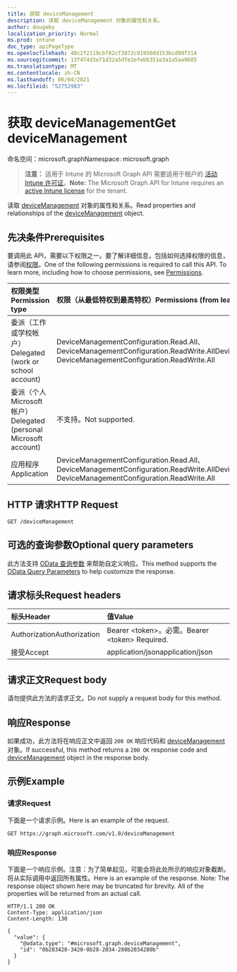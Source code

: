```yaml
---
title: 获取 deviceManagement
description: 读取 deviceManagement 对象的属性和关系。
author: dougeby
localization_priority: Normal
ms.prod: intune
doc_type: apiPageType
ms.openlocfilehash: 48c1f2119cbf82cf3872c91950dd153bcd99f314
ms.sourcegitcommit: 13f474d3e71d32a5dfe2efebb351e3a1a5aa9685
ms.translationtype: MT
ms.contentlocale: zh-CN
ms.lasthandoff: 06/04/2021
ms.locfileid: "52752983"
---
```

# <a name="get-devicemanagement"></a><span data-ttu-id="496de-103">获取 deviceManagement</span><span class="sxs-lookup"><span data-stu-id="496de-103">Get deviceManagement</span></span>

<span data-ttu-id="496de-104">命名空间：microsoft.graph</span><span class="sxs-lookup"><span data-stu-id="496de-104">Namespace: microsoft.graph</span></span>

> <span data-ttu-id="496de-105">**注意：** 适用于 Intune 的 Microsoft Graph API 需要适用于租户的 [活动 Intune 许可证](https://go.microsoft.com/fwlink/?linkid=839381)。</span><span class="sxs-lookup"><span data-stu-id="496de-105">**Note:** The Microsoft Graph API for Intune requires an [active Intune license](https://go.microsoft.com/fwlink/?linkid=839381) for the tenant.</span></span>

<span data-ttu-id="496de-106">读取 [deviceManagement](../resources/intune-gpanalyticsservice-devicemanagement.md) 对象的属性和关系。</span><span class="sxs-lookup"><span data-stu-id="496de-106">Read properties and relationships of the [deviceManagement](../resources/intune-gpanalyticsservice-devicemanagement.md) object.</span></span>

## <a name="prerequisites"></a><span data-ttu-id="496de-107">先决条件</span><span class="sxs-lookup"><span data-stu-id="496de-107">Prerequisites</span></span>
<span data-ttu-id="496de-p101">要调用此 API，需要以下权限之一。要了解详细信息，包括如何选择权限的信息，请参阅[权限](/graph/permissions-reference)。</span><span class="sxs-lookup"><span data-stu-id="496de-p101">One of the following permissions is required to call this API. To learn more, including how to choose permissions, see [Permissions](/graph/permissions-reference).</span></span>

|<span data-ttu-id="496de-110">权限类型</span><span class="sxs-lookup"><span data-stu-id="496de-110">Permission type</span></span>|<span data-ttu-id="496de-111">权限（从最低特权到最高特权）</span><span class="sxs-lookup"><span data-stu-id="496de-111">Permissions (from least to most privileged)</span></span>|
|:---|:---|
|<span data-ttu-id="496de-112">委派（工作或学校帐户）</span><span class="sxs-lookup"><span data-stu-id="496de-112">Delegated (work or school account)</span></span>|<span data-ttu-id="496de-113">DeviceManagementConfiguration.Read.All、DeviceManagementConfiguration.ReadWrite.All</span><span class="sxs-lookup"><span data-stu-id="496de-113">DeviceManagementConfiguration.Read.All, DeviceManagementConfiguration.ReadWrite.All</span></span>|
|<span data-ttu-id="496de-114">委派（个人 Microsoft 帐户）</span><span class="sxs-lookup"><span data-stu-id="496de-114">Delegated (personal Microsoft account)</span></span>|<span data-ttu-id="496de-115">不支持。</span><span class="sxs-lookup"><span data-stu-id="496de-115">Not supported.</span></span>|
|<span data-ttu-id="496de-116">应用程序</span><span class="sxs-lookup"><span data-stu-id="496de-116">Application</span></span>|<span data-ttu-id="496de-117">DeviceManagementConfiguration.Read.All、DeviceManagementConfiguration.ReadWrite.All</span><span class="sxs-lookup"><span data-stu-id="496de-117">DeviceManagementConfiguration.Read.All, DeviceManagementConfiguration.ReadWrite.All</span></span>|

## <a name="http-request"></a><span data-ttu-id="496de-118">HTTP 请求</span><span class="sxs-lookup"><span data-stu-id="496de-118">HTTP Request</span></span>
<!-- {
  "blockType": "ignored"
}
-->
``` http
GET /deviceManagement
```

## <a name="optional-query-parameters"></a><span data-ttu-id="496de-119">可选的查询参数</span><span class="sxs-lookup"><span data-stu-id="496de-119">Optional query parameters</span></span>
<span data-ttu-id="496de-120">此方法支持 [OData 查询参数](/graph/query-parameters) 来帮助自定义响应。</span><span class="sxs-lookup"><span data-stu-id="496de-120">This method supports the [OData Query Parameters](/graph/query-parameters) to help customize the response.</span></span>

## <a name="request-headers"></a><span data-ttu-id="496de-121">请求标头</span><span class="sxs-lookup"><span data-stu-id="496de-121">Request headers</span></span>
|<span data-ttu-id="496de-122">标头</span><span class="sxs-lookup"><span data-stu-id="496de-122">Header</span></span>|<span data-ttu-id="496de-123">值</span><span class="sxs-lookup"><span data-stu-id="496de-123">Value</span></span>|
|:---|:---|
|<span data-ttu-id="496de-124">Authorization</span><span class="sxs-lookup"><span data-stu-id="496de-124">Authorization</span></span>|<span data-ttu-id="496de-125">Bearer &lt;token&gt;。必需。</span><span class="sxs-lookup"><span data-stu-id="496de-125">Bearer &lt;token&gt; Required.</span></span>|
|<span data-ttu-id="496de-126">接受</span><span class="sxs-lookup"><span data-stu-id="496de-126">Accept</span></span>|<span data-ttu-id="496de-127">application/json</span><span class="sxs-lookup"><span data-stu-id="496de-127">application/json</span></span>|

## <a name="request-body"></a><span data-ttu-id="496de-128">请求正文</span><span class="sxs-lookup"><span data-stu-id="496de-128">Request body</span></span>
<span data-ttu-id="496de-129">请勿提供此方法的请求正文。</span><span class="sxs-lookup"><span data-stu-id="496de-129">Do not supply a request body for this method.</span></span>

## <a name="response"></a><span data-ttu-id="496de-130">响应</span><span class="sxs-lookup"><span data-stu-id="496de-130">Response</span></span>
<span data-ttu-id="496de-131">如果成功，此方法将在响应正文中返回 `200 OK` 响应代码和 [deviceManagement](../resources/intune-gpanalyticsservice-devicemanagement.md) 对象。</span><span class="sxs-lookup"><span data-stu-id="496de-131">If successful, this method returns a `200 OK` response code and [deviceManagement](../resources/intune-gpanalyticsservice-devicemanagement.md) object in the response body.</span></span>

## <a name="example"></a><span data-ttu-id="496de-132">示例</span><span class="sxs-lookup"><span data-stu-id="496de-132">Example</span></span>

### <a name="request"></a><span data-ttu-id="496de-133">请求</span><span class="sxs-lookup"><span data-stu-id="496de-133">Request</span></span>
<span data-ttu-id="496de-134">下面是一个请求示例。</span><span class="sxs-lookup"><span data-stu-id="496de-134">Here is an example of the request.</span></span>
``` http
GET https://graph.microsoft.com/v1.0/deviceManagement
```

### <a name="response"></a><span data-ttu-id="496de-135">响应</span><span class="sxs-lookup"><span data-stu-id="496de-135">Response</span></span>
<span data-ttu-id="496de-p102">下面是一个响应示例。注意：为了简单起见，可能会将此处所示的响应对象截断。将从实际调用中返回所有属性。</span><span class="sxs-lookup"><span data-stu-id="496de-p102">Here is an example of the response. Note: The response object shown here may be truncated for brevity. All of the properties will be returned from an actual call.</span></span>
``` http
HTTP/1.1 200 OK
Content-Type: application/json
Content-Length: 130

{
  "value": {
    "@odata.type": "#microsoft.graph.deviceManagement",
    "id": "0b283420-3420-0b28-2034-280b2034280b"
  }
}
```




